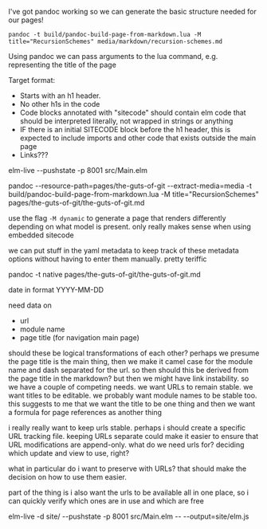 I've got pandoc working so we can generate the basic structure needed for our pages!

```
pandoc -t build/pandoc-build-page-from-markdown.lua -M title="RecursionSchemes" media/markdown/recursion-schemes.md
```

Using pandoc we can pass arguments to the lua command, e.g. representing the title of the page

Target format:

- Starts with an h1 header.
- No other h1s in the code
- Code blocks annotated with "sitecode" should contain elm code that should be interpreted literally, not wrapped in strings or anything
- IF there is an initial SITECODE block before the h1 header, this is expected to include imports and other code that exists outside the main page
- Links???


elm-live --pushstate -p 8001 src/Main.elm                                                


pandoc --resource-path=pages/the-guts-of-git --extract-media=media -t build/pandoc-build-page-from-markdown.lua -M title="RecursionSchemes" pages/the-guts-of-git/the-guts-of-git.md

use the flag `-M dynamic` to generate a page that renders differently depending on what model is present. only really makes sense when using embedded sitecode

we can put stuff in the yaml metadata to keep track of these metadata options without having to enter them manually. pretty teriffic

pandoc -t native pages/the-guts-of-git/the-guts-of-git.md


date in format YYYY-MM-DD


need data on

- url
- module name
- page title (for navigation main page)

should these be logical transformations of each other? perhaps we presume the page title is the main thing, then we make it camel case for the module name and dash separated for the url. so then should this be derived from the page title in the markdown? but then we might have link instability. so we have a couple of competing needs. we want URLs to remain stable. we want titles to be editable. we probably want module names to be stable too. this suggests to me that we want the title to be one thing and then we want a formula for page references as another thing

i really really want to keep urls stable. perhaps i should create a specific URL tracking file. keeping URLs separate could make it easier to ensure that URL modifications are append-only. what do we need urls for? deciding which update and view to use, right?

what in particular do i want to preserve with URLs? that should make the decision on how to use them easier.

part of the thing is i also want the urls to be available all in one place, so i can quickly verify which ones are in use and which are free


elm-live -d site/ --pushstate -p 8001 src/Main.elm -- --output=site/elm.js